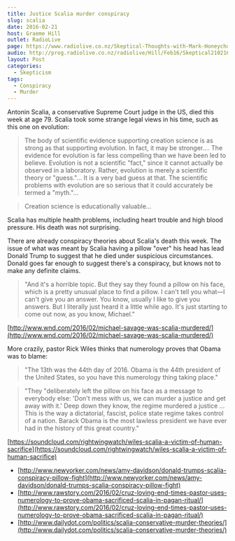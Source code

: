 ```yaml
---
title: Justice Scalia murder conspiracy
slug: scalia
date: 2016-02-21
host: Graeme Hill
outlet: RadioLive
page: https://www.radiolive.co.nz/Skeptical-Thoughts-with-Mark-Honeychurch/tabid/506/articleID/113511/Default.aspx
audio: http://prog.radiolive.co.nz/radiolive/Hill/Feb16/Skeptical210216.mp3
layout: Post
categories:
  - Skepticism
tags:
  - Conspiracy
  - Murder
---
```


Antonin Scalia, a conservative Supreme Court judge in the US, died this week at age 79. Scalia took some strange legal views in his time, such as this one on evolution:

<!-- more -->

> The body of scientific evidence supporting creation science is as strong as that supporting evolution. In fact, it may be stronger…. The evidence for evolution is far less compelling than we have been led to believe. Evolution is not a scientific "fact," since it cannot actually be observed in a laboratory. Rather, evolution is merely a scientific theory or "guess."… It is a very bad guess at that. The scientific problems with evolution are so serious that it could accurately be termed a "myth."…

> Creation science is educationally valuable…

Scalia has multiple health problems, including heart trouble and high blood pressure. His death was not surprising.

There are already conspiracy theories about Scalia's death this week. The issue of what was meant by Scalia having a pillow "over" his head has lead Donald Trump to suggest that he died under suspicious circumstances. Donald goes far enough to suggest there's a conspiracy, but knows not to make any definite claims.

> "And it's a horrible topic. But they say they found a pillow on his face, which is a pretty unusual place to find a pillow. I can't tell you what—I can't give you an answer. You know, usually I like to give you answers. But I literally just heard it a little while ago. It's just starting to come out now, as you know, Michael."

[http://www.wnd.com/2016/02/michael-savage-was-scalia-murdered/](http://www.wnd.com/2016/02/michael-savage-was-scalia-murdered/)

More crazily, pastor Rick Wiles thinks that numerology proves that Obama was to blame:

> "The 13th was the 44th day of 2016. Obama is the 44th president of the United States, so you have this numerology thing taking place."

> "They "deliberately left the pillow on his face as a message to everybody else: 'Don't mess with us, we can murder a justice and get away with it.' Deep down they know, the regime murdered a justice … This is the way a dictatorial, fascist, police state regime takes control of a nation. Barack Obama is the most lawless president we have ever had in the history of this great country."

[https://soundcloud.com/rightwingwatch/wiles-scalia-a-victim-of-human-sacrifice](https://soundcloud.com/rightwingwatch/wiles-scalia-a-victim-of-human-sacrifice)

- [http://www.newyorker.com/news/amy-davidson/donald-trumps-scalia-conspiracy-pillow-fight](http://www.newyorker.com/news/amy-davidson/donald-trumps-scalia-conspiracy-pillow-fight)
- [http://www.rawstory.com/2016/02/cruz-loving-end-times-pastor-uses-numerology-to-prove-obama-sacrificed-scalia-in-pagan-ritual/](http://www.rawstory.com/2016/02/cruz-loving-end-times-pastor-uses-numerology-to-prove-obama-sacrificed-scalia-in-pagan-ritual/)
- [http://www.dailydot.com/politics/scalia-conservative-murder-theories/](http://www.dailydot.com/politics/scalia-conservative-murder-theories/)
